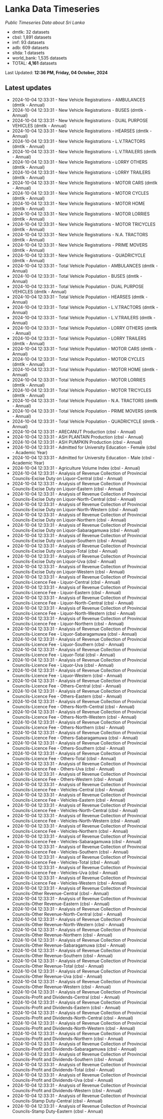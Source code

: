 # Lanka Data Timeseries
*Public Timeseries Data about Sri Lanka*

* dmtlk: 32 datasets
* cbsl: 1,891 datasets
* imf: 93 datasets
* adb: 609 datasets
* sltda: 1 datasets
* world_bank: 1,535 datasets
* TOTAL: **4,161** datasets

Last Updated: **12:36 PM, Friday, 04 October, 2024**

## Latest updates

* 2024-10-04 12:33:31 - New Vehicle Registrations - AMBULANCES (dmtlk - Annual)
* 2024-10-04 12:33:31 - New Vehicle Registrations - BUSES (dmtlk - Annual)
* 2024-10-04 12:33:31 - New Vehicle Registrations - DUAL PURPOSE VEHICLES (dmtlk - Annual)
* 2024-10-04 12:33:31 - New Vehicle Registrations - HEARSES (dmtlk - Annual)
* 2024-10-04 12:33:31 - New Vehicle Registrations - L.V.TRACTORS (dmtlk - Annual)
* 2024-10-04 12:33:31 - New Vehicle Registrations - L.V.TRAILERS (dmtlk - Annual)
* 2024-10-04 12:33:31 - New Vehicle Registrations - LORRY OTHERS (dmtlk - Annual)
* 2024-10-04 12:33:31 - New Vehicle Registrations - LORRY TRAILERS (dmtlk - Annual)
* 2024-10-04 12:33:31 - New Vehicle Registrations - MOTOR CARS (dmtlk - Annual)
* 2024-10-04 12:33:31 - New Vehicle Registrations - MOTOR CYCLES (dmtlk - Annual)
* 2024-10-04 12:33:31 - New Vehicle Registrations - MOTOR HOME (dmtlk - Annual)
* 2024-10-04 12:33:31 - New Vehicle Registrations - MOTOR LORRIES (dmtlk - Annual)
* 2024-10-04 12:33:31 - New Vehicle Registrations - MOTOR TRICYCLES (dmtlk - Annual)
* 2024-10-04 12:33:31 - New Vehicle Registrations - N.A. TRACTORS (dmtlk - Annual)
* 2024-10-04 12:33:31 - New Vehicle Registrations - PRIME MOVERS (dmtlk - Annual)
* 2024-10-04 12:33:31 - New Vehicle Registrations - QUADRICYCLE (dmtlk - Annual)
* 2024-10-04 12:33:31 - Total Vehicle Population - AMBULANCES (dmtlk - Annual)
* 2024-10-04 12:33:31 - Total Vehicle Population - BUSES (dmtlk - Annual)
* 2024-10-04 12:33:31 - Total Vehicle Population - DUAL PURPOSE VEHICLES (dmtlk - Annual)
* 2024-10-04 12:33:31 - Total Vehicle Population - HEARSES (dmtlk - Annual)
* 2024-10-04 12:33:31 - Total Vehicle Population - L.V.TRACTORS (dmtlk - Annual)
* 2024-10-04 12:33:31 - Total Vehicle Population - L.V.TRAILERS (dmtlk - Annual)
* 2024-10-04 12:33:31 - Total Vehicle Population - LORRY OTHERS (dmtlk - Annual)
* 2024-10-04 12:33:31 - Total Vehicle Population - LORRY TRAILERS (dmtlk - Annual)
* 2024-10-04 12:33:31 - Total Vehicle Population - MOTOR CARS (dmtlk - Annual)
* 2024-10-04 12:33:31 - Total Vehicle Population - MOTOR CYCLES (dmtlk - Annual)
* 2024-10-04 12:33:31 - Total Vehicle Population - MOTOR HOME (dmtlk - Annual)
* 2024-10-04 12:33:31 - Total Vehicle Population - MOTOR LORRIES (dmtlk - Annual)
* 2024-10-04 12:33:31 - Total Vehicle Population - MOTOR TRICYCLES (dmtlk - Annual)
* 2024-10-04 12:33:31 - Total Vehicle Population - N.A. TRACTORS (dmtlk - Annual)
* 2024-10-04 12:33:31 - Total Vehicle Population - PRIME MOVERS (dmtlk - Annual)
* 2024-10-04 12:33:31 - Total Vehicle Population - QUADRICYCLE (dmtlk - Annual)
* 2024-10-04 12:33:31 - ARECANUT Production (cbsl - Annual)
* 2024-10-04 12:33:31 - ASH PLANTAIN Production (cbsl - Annual)
* 2024-10-04 12:33:31 - ASH PUMPKIN Production (cbsl - Annual)
* 2024-10-04 12:33:31 - Admitted for University Education - Female (cbsl - Academic Year)
* 2024-10-04 12:33:31 - Admitted for University Education - Male (cbsl - Academic Year)
* 2024-10-04 12:33:31 - Agriculture Volume Index (cbsl - Annual)
* 2024-10-04 12:33:31 - Analysis of Revenue Collection of Provincial Councils-Excise Duty on Liquor-Central (cbsl - Annual)
* 2024-10-04 12:33:31 - Analysis of Revenue Collection of Provincial Councils-Excise Duty on Liquor-Eastern (cbsl - Annual)
* 2024-10-04 12:33:31 - Analysis of Revenue Collection of Provincial Councils-Excise Duty on Liquor-North-Central (cbsl - Annual)
* 2024-10-04 12:33:31 - Analysis of Revenue Collection of Provincial Councils-Excise Duty on Liquor-North-Western (cbsl - Annual)
* 2024-10-04 12:33:31 - Analysis of Revenue Collection of Provincial Councils-Excise Duty on Liquor-Northern (cbsl - Annual)
* 2024-10-04 12:33:31 - Analysis of Revenue Collection of Provincial Councils-Excise Duty on Liquor-Sabaragamuwa (cbsl - Annual)
* 2024-10-04 12:33:31 - Analysis of Revenue Collection of Provincial Councils-Excise Duty on Liquor-Southern (cbsl - Annual)
* 2024-10-04 12:33:31 - Analysis of Revenue Collection of Provincial Councils-Excise Duty on Liquor-Total (cbsl - Annual)
* 2024-10-04 12:33:31 - Analysis of Revenue Collection of Provincial Councils-Excise Duty on Liquor-Uva (cbsl - Annual)
* 2024-10-04 12:33:31 - Analysis of Revenue Collection of Provincial Councils-Excise Duty on Liquor-Western (cbsl - Annual)
* 2024-10-04 12:33:31 - Analysis of Revenue Collection of Provincial Councils-Licence Fee - Liquor-Central (cbsl - Annual)
* 2024-10-04 12:33:31 - Analysis of Revenue Collection of Provincial Councils-Licence Fee - Liquor-Eastern (cbsl - Annual)
* 2024-10-04 12:33:31 - Analysis of Revenue Collection of Provincial Councils-Licence Fee - Liquor-North-Central (cbsl - Annual)
* 2024-10-04 12:33:31 - Analysis of Revenue Collection of Provincial Councils-Licence Fee - Liquor-North-Western (cbsl - Annual)
* 2024-10-04 12:33:31 - Analysis of Revenue Collection of Provincial Councils-Licence Fee - Liquor-Northern (cbsl - Annual)
* 2024-10-04 12:33:31 - Analysis of Revenue Collection of Provincial Councils-Licence Fee - Liquor-Sabaragamuwa (cbsl - Annual)
* 2024-10-04 12:33:31 - Analysis of Revenue Collection of Provincial Councils-Licence Fee - Liquor-Southern (cbsl - Annual)
* 2024-10-04 12:33:31 - Analysis of Revenue Collection of Provincial Councils-Licence Fee - Liquor-Total (cbsl - Annual)
* 2024-10-04 12:33:31 - Analysis of Revenue Collection of Provincial Councils-Licence Fee - Liquor-Uva (cbsl - Annual)
* 2024-10-04 12:33:31 - Analysis of Revenue Collection of Provincial Councils-Licence Fee - Liquor-Western (cbsl - Annual)
* 2024-10-04 12:33:31 - Analysis of Revenue Collection of Provincial Councils-Licence Fee - Others-Central (cbsl - Annual)
* 2024-10-04 12:33:31 - Analysis of Revenue Collection of Provincial Councils-Licence Fee - Others-Eastern (cbsl - Annual)
* 2024-10-04 12:33:31 - Analysis of Revenue Collection of Provincial Councils-Licence Fee - Others-North-Central (cbsl - Annual)
* 2024-10-04 12:33:31 - Analysis of Revenue Collection of Provincial Councils-Licence Fee - Others-North-Western (cbsl - Annual)
* 2024-10-04 12:33:31 - Analysis of Revenue Collection of Provincial Councils-Licence Fee - Others-Northern (cbsl - Annual)
* 2024-10-04 12:33:31 - Analysis of Revenue Collection of Provincial Councils-Licence Fee - Others-Sabaragamuwa (cbsl - Annual)
* 2024-10-04 12:33:31 - Analysis of Revenue Collection of Provincial Councils-Licence Fee - Others-Southern (cbsl - Annual)
* 2024-10-04 12:33:31 - Analysis of Revenue Collection of Provincial Councils-Licence Fee - Others-Total (cbsl - Annual)
* 2024-10-04 12:33:31 - Analysis of Revenue Collection of Provincial Councils-Licence Fee - Others-Uva (cbsl - Annual)
* 2024-10-04 12:33:31 - Analysis of Revenue Collection of Provincial Councils-Licence Fee - Others-Western (cbsl - Annual)
* 2024-10-04 12:33:31 - Analysis of Revenue Collection of Provincial Councils-Licence Fee - Vehicles-Central (cbsl - Annual)
* 2024-10-04 12:33:31 - Analysis of Revenue Collection of Provincial Councils-Licence Fee - Vehicles-Eastern (cbsl - Annual)
* 2024-10-04 12:33:31 - Analysis of Revenue Collection of Provincial Councils-Licence Fee - Vehicles-North-Central (cbsl - Annual)
* 2024-10-04 12:33:31 - Analysis of Revenue Collection of Provincial Councils-Licence Fee - Vehicles-North-Western (cbsl - Annual)
* 2024-10-04 12:33:31 - Analysis of Revenue Collection of Provincial Councils-Licence Fee - Vehicles-Northern (cbsl - Annual)
* 2024-10-04 12:33:31 - Analysis of Revenue Collection of Provincial Councils-Licence Fee - Vehicles-Sabaragamuwa (cbsl - Annual)
* 2024-10-04 12:33:31 - Analysis of Revenue Collection of Provincial Councils-Licence Fee - Vehicles-Southern (cbsl - Annual)
* 2024-10-04 12:33:31 - Analysis of Revenue Collection of Provincial Councils-Licence Fee - Vehicles-Total (cbsl - Annual)
* 2024-10-04 12:33:31 - Analysis of Revenue Collection of Provincial Councils-Licence Fee - Vehicles-Uva (cbsl - Annual)
* 2024-10-04 12:33:31 - Analysis of Revenue Collection of Provincial Councils-Licence Fee - Vehicles-Western (cbsl - Annual)
* 2024-10-04 12:33:31 - Analysis of Revenue Collection of Provincial Councils-Other Revenue-Central (cbsl - Annual)
* 2024-10-04 12:33:31 - Analysis of Revenue Collection of Provincial Councils-Other Revenue-Eastern (cbsl - Annual)
* 2024-10-04 12:33:31 - Analysis of Revenue Collection of Provincial Councils-Other Revenue-North-Central (cbsl - Annual)
* 2024-10-04 12:33:31 - Analysis of Revenue Collection of Provincial Councils-Other Revenue-North-Western (cbsl - Annual)
* 2024-10-04 12:33:31 - Analysis of Revenue Collection of Provincial Councils-Other Revenue-Northern (cbsl - Annual)
* 2024-10-04 12:33:31 - Analysis of Revenue Collection of Provincial Councils-Other Revenue-Sabaragamuwa (cbsl - Annual)
* 2024-10-04 12:33:31 - Analysis of Revenue Collection of Provincial Councils-Other Revenue-Southern (cbsl - Annual)
* 2024-10-04 12:33:31 - Analysis of Revenue Collection of Provincial Councils-Other Revenue-Total (cbsl - Annual)
* 2024-10-04 12:33:31 - Analysis of Revenue Collection of Provincial Councils-Other Revenue-Uva (cbsl - Annual)
* 2024-10-04 12:33:31 - Analysis of Revenue Collection of Provincial Councils-Other Revenue-Western (cbsl - Annual)
* 2024-10-04 12:33:31 - Analysis of Revenue Collection of Provincial Councils-Profit and Dividends-Central (cbsl - Annual)
* 2024-10-04 12:33:31 - Analysis of Revenue Collection of Provincial Councils-Profit and Dividends-Eastern (cbsl - Annual)
* 2024-10-04 12:33:31 - Analysis of Revenue Collection of Provincial Councils-Profit and Dividends-North-Central (cbsl - Annual)
* 2024-10-04 12:33:31 - Analysis of Revenue Collection of Provincial Councils-Profit and Dividends-North-Western (cbsl - Annual)
* 2024-10-04 12:33:31 - Analysis of Revenue Collection of Provincial Councils-Profit and Dividends-Northern (cbsl - Annual)
* 2024-10-04 12:33:31 - Analysis of Revenue Collection of Provincial Councils-Profit and Dividends-Sabaragamuwa (cbsl - Annual)
* 2024-10-04 12:33:31 - Analysis of Revenue Collection of Provincial Councils-Profit and Dividends-Southern (cbsl - Annual)
* 2024-10-04 12:33:31 - Analysis of Revenue Collection of Provincial Councils-Profit and Dividends-Total (cbsl - Annual)
* 2024-10-04 12:33:31 - Analysis of Revenue Collection of Provincial Councils-Profit and Dividends-Uva (cbsl - Annual)
* 2024-10-04 12:33:31 - Analysis of Revenue Collection of Provincial Councils-Profit and Dividends-Western (cbsl - Annual)
* 2024-10-04 12:33:31 - Analysis of Revenue Collection of Provincial Councils-Stamp Duty-Central (cbsl - Annual)
* 2024-10-04 12:33:31 - Analysis of Revenue Collection of Provincial Councils-Stamp Duty-Eastern (cbsl - Annual)